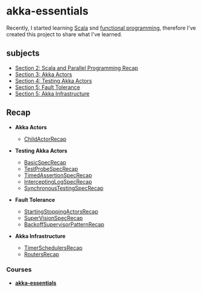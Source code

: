 # akka-essentials

Recently, I started learning [Scala][1] snd [functional programming][3], 
therefore I've created this project to share what I've learned.


## subjects

 - [Section 2: Scala and Parallel Programming Recap][4]
 - [Section 3: Akka Actors][5]
 - [Section 4: Testing Akka Actors][6]
 - [Section 5: Fault Tolerance][7]
 - [Section 5: Akka Infrastructure][8]


## Recap
    
 - **Akka Actors**
   - [ChildActorRecap][100]

 - **Testing Akka Actors**
    - [BasicSpecRecap][110]
    - [TestProbeSpecRecap][111]
    - [TimedAssertionSpecRecap][112]
    - [InterceptingLogSpecRecap][113]
    - [SynchronousTestingSpecRecap][114]

 - **Fault Tolerance**
    - [StartingStoppingActorsRecap][120]
    - [SuperVisionSpecRecap][121]
    - [BackoffSupervisorPatternRecap][122]

 - **Akka Infrastructure**
    - [TimerSchedulersRecap][130]
    - [RoutersRecap][131]


### Courses

 - [**akka-essentials**][3]


[1]: https://www.scala-lang.org/
[2]: https://en.wikipedia.org/wiki/Functional_programming
[3]: https://www.udemy.com/course/rock-the-jvm-scala-for-beginners/learn/lecture/7660552#overview
[4]: https://github.com/mohammadmasoumi/akka-essentials/tree/main/src/main/scala/part1recap
[5]: https://github.com/mohammadmasoumi/akka-essentials/tree/main/src/main/scala/part2actors
[6]: https://github.com/mohammadmasoumi/akka-essentials/tree/main/src/main/scala/part3testing
[7]: https://github.com/mohammadmasoumi/akka-essentials/tree/main/src/main/scala/part4faulttolerance
[8]: https://github.com/mohammadmasoumi/akka-essentials/tree/main/src/main/scala/part5infra

[100]: https://github.com/mohammadmasoumi/akka-essentials/blob/main/src/main/scala/part2actors/ChildActorRecap.md

[110]: https://github.com/mohammadmasoumi/akka-essentials/blob/main/src/main/scala/part3testing/BasicSpecRecap.md
[111]: https://github.com/mohammadmasoumi/akka-essentials/blob/main/src/main/scala/part3testing/TestProbeSpecRecap.md
[112]: https://github.com/mohammadmasoumi/akka-essentials/blob/main/src/main/scala/part3testing/TimedAssertionSpecRecap.md
[113]: https://github.com/mohammadmasoumi/akka-essentials/blob/main/src/main/scala/part3testing/InterceptingLogSpecRecap.md
[114]: https://github.com/mohammadmasoumi/akka-essentials/blob/main/src/main/scala/part3testing/SynchronousTestingSpecRecap.md

[120]: https://github.com/mohammadmasoumi/akka-essentials/blob/main/src/main/scala/part4faulttolerance/StartingStoppingActorsRecap.md
[121]: https://github.com/mohammadmasoumi/akka-essentials/blob/main/src/main/scala/part4faulttolerance/SuperVisionSpecRecap.md
[122]: https://github.com/mohammadmasoumi/akka-essentials/blob/main/src/main/scala/part4faulttolerance/BackoffSupervisorPatternRecap.md

[130]: https://github.com/mohammadmasoumi/akka-essentials/blob/main/src/main/scala/part5infra/TimerSchedulersRecap.md
[131]: https://github.com/mohammadmasoumi/akka-essentials/blob/main/src/main/scala/part5infra/RoutersRecap.md